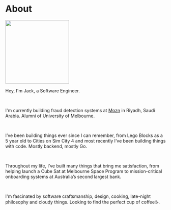 # About

<img src="/static/images/avatar.jpeg" borderRadius="50%" width="200"/>

Hey, I'm Jack, a Software Engineer.

<br/>

I'm currently building fraud detection systems at [Mozn](https://www.mozn.sa/) in Riyadh, Saudi Arabia. Alumni of University of Melbourne.

<br/>

I’ve been building things ever since I can remember, from Lego Blocks as a 5 year old to Cities on Sim City 4 and most recently I’ve been building things with code. Mostly backend, mostly Go. 

<br/>

Throughout my life, I’ve built many things that bring me satisfaction, from helping launch a Cube Sat at Melbourne Space Program to mission-critical onboarding systems at Australia’s second largest bank.

<br/>

I'm fascinated by software craftsmanship, design, cooking, late-night philosophy and cloudy things. Looking to find the perfect cup of coffee:coffee:.

